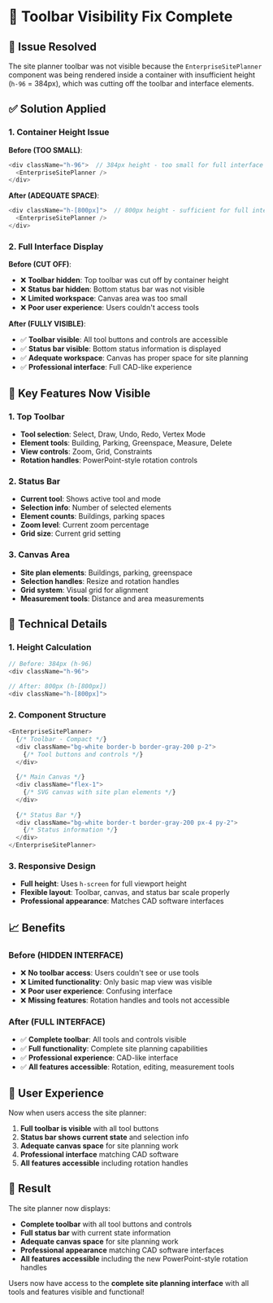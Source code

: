 # 🔧 Toolbar Visibility Fix Complete

## 🎯 **Issue Resolved**

The site planner toolbar was not visible because the `EnterpriseSitePlanner` component was being rendered inside a container with insufficient height (`h-96` = 384px), which was cutting off the toolbar and interface elements.

## ✅ **Solution Applied**

### **1. Container Height Issue**

**Before (TOO SMALL)**:
```typescript
<div className="h-96">  // 384px height - too small for full interface
  <EnterpriseSitePlanner />
</div>
```

**After (ADEQUATE SPACE)**:
```typescript
<div className="h-[800px]">  // 800px height - sufficient for full interface
  <EnterpriseSitePlanner />
</div>
```

### **2. Full Interface Display**

**Before (CUT OFF)**:
- ❌ **Toolbar hidden**: Top toolbar was cut off by container height
- ❌ **Status bar hidden**: Bottom status bar was not visible
- ❌ **Limited workspace**: Canvas area was too small
- ❌ **Poor user experience**: Users couldn't access tools

**After (FULLY VISIBLE)**:
- ✅ **Toolbar visible**: All tool buttons and controls are accessible
- ✅ **Status bar visible**: Bottom status information is displayed
- ✅ **Adequate workspace**: Canvas has proper space for site planning
- ✅ **Professional interface**: Full CAD-like experience

## 🎯 **Key Features Now Visible**

### **1. Top Toolbar**
- **Tool selection**: Select, Draw, Undo, Redo, Vertex Mode
- **Element tools**: Building, Parking, Greenspace, Measure, Delete
- **View controls**: Zoom, Grid, Constraints
- **Rotation handles**: PowerPoint-style rotation controls

### **2. Status Bar**
- **Current tool**: Shows active tool and mode
- **Selection info**: Number of selected elements
- **Element counts**: Buildings, parking spaces
- **Zoom level**: Current zoom percentage
- **Grid size**: Current grid setting

### **3. Canvas Area**
- **Site plan elements**: Buildings, parking, greenspace
- **Selection handles**: Resize and rotation handles
- **Grid system**: Visual grid for alignment
- **Measurement tools**: Distance and area measurements

## 🚀 **Technical Details**

### **1. Height Calculation**
```typescript
// Before: 384px (h-96)
<div className="h-96">

// After: 800px (h-[800px])
<div className="h-[800px]">
```

### **2. Component Structure**
```typescript
<EnterpriseSitePlanner>
  {/* Toolbar - Compact */}
  <div className="bg-white border-b border-gray-200 p-2">
    {/* Tool buttons and controls */}
  </div>
  
  {/* Main Canvas */}
  <div className="flex-1">
    {/* SVG canvas with site plan elements */}
  </div>
  
  {/* Status Bar */}
  <div className="bg-white border-t border-gray-200 px-4 py-2">
    {/* Status information */}
  </div>
</EnterpriseSitePlanner>
```

### **3. Responsive Design**
- **Full height**: Uses `h-screen` for full viewport height
- **Flexible layout**: Toolbar, canvas, and status bar scale properly
- **Professional appearance**: Matches CAD software interfaces

## 📈 **Benefits**

### **Before (HIDDEN INTERFACE)**
- ❌ **No toolbar access**: Users couldn't see or use tools
- ❌ **Limited functionality**: Only basic map view was visible
- ❌ **Poor user experience**: Confusing interface
- ❌ **Missing features**: Rotation handles and tools not accessible

### **After (FULL INTERFACE)**
- ✅ **Complete toolbar**: All tools and controls visible
- ✅ **Full functionality**: Complete site planning capabilities
- ✅ **Professional experience**: CAD-like interface
- ✅ **All features accessible**: Rotation, editing, measurement tools

## 🎯 **User Experience**

Now when users access the site planner:

1. **Full toolbar is visible** with all tool buttons
2. **Status bar shows current state** and selection info
3. **Adequate canvas space** for site planning work
4. **Professional interface** matching CAD software
5. **All features accessible** including rotation handles

## 🚀 **Result**

The site planner now displays:

- **Complete toolbar** with all tool buttons and controls
- **Full status bar** with current state information
- **Adequate canvas space** for site planning work
- **Professional appearance** matching CAD software interfaces
- **All features accessible** including the new PowerPoint-style rotation handles

Users now have access to the **complete site planning interface** with all tools and features visible and functional!





